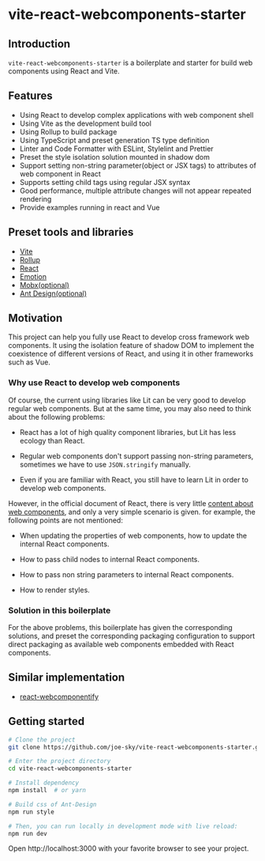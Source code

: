 # vite-react-webcomponents-starter

## Introduction

`vite-react-webcomponents-starter` is a boilerplate and starter for build web components using React and Vite.

## Features

- Using React to develop complex applications with web component shell
- Using Vite as the development build tool
- Using Rollup to build package
- Using TypeScript and preset generation TS type definition
- Linter and Code Formatter with ESLint, Stylelint and Prettier
- Preset the style isolation solution mounted in shadow dom
- Support setting non-string parameter(object or JSX tags) to attributes of web component in React
- Supports setting child tags using regular JSX syntax
- Good performance, multiple attribute changes will not appear repeated rendering
- Provide examples running in react and Vue

## Preset tools and libraries

- [Vite](https://github.com/vitejs/vite)
- [Rollup](https://github.com/rollup/rollup)
- [React](https://reactjs.org/)
- [Emotion](https://github.com/emotion-js/emotion)
- [Mobx(optional)](https://mobx.js.org/)
- [Ant Design(optional)](https://ant.design/)

## Motivation

This project can help you fully use React to develop cross framework web components. It using the isolation feature of shadow DOM to implement the coexistence of different versions of React, and using it in other frameworks such as Vue.

### Why use React to develop web components

Of course, the current using libraries like Lit can be very good to develop regular web components. But at the same time, you may also need to think about the following problems:

- React has a lot of high quality component libraries, but Lit has less ecology than React.

- Regular web components don't support passing non-string parameters, sometimes we have to use `JSON.stringify` manually.

- Even if you are familiar with React, you still have to learn Lit in order to develop web components.

However, in the official document of React, there is very little [content about web components](https://reactjs.org/docs/web-components.html#using-react-in-your-web-components), and only a very simple scenario is given. for example, the following points are not mentioned:

- When updating the properties of web components, how to update the internal React components.

- How to pass child nodes to internal React components.

- How to pass non string parameters to internal React components.

- How to render styles.

### Solution in this boilerplate

For the above problems, this boilerplate has given the corresponding solutions, and preset the corresponding packaging configuration to support direct packaging as available web components embedded with React components.

## Similar implementation

- [react-webcomponentify](https://github.com/a7ul/react-webcomponentify)

## Getting started

```bash
# Clone the project
git clone https://github.com/joe-sky/vite-react-webcomponents-starter.git

# Enter the project directory
cd vite-react-webcomponents-starter

# Install dependency
npm install  # or yarn

# Build css of Ant-Design
npm run style

# Then, you can run locally in development mode with live reload:
npm run dev
```

Open http://localhost:3000 with your favorite browser to see your project.

<!-- ```bash
.
├── README.md                # README file
├── next.config.js           # Next JS configuration
├── public                   # Public folder
│   └── assets
│       └── images           # Image used by default template
├── src
│   ├── layout               # Atomic layout components
│   ├── pages                # Next JS pages
│   ├── styles               # PostCSS style folder with Tailwind
│   ├── templates            # Default template
│   └── utils                # Utility folder
├── tailwind.config.js       # Tailwind CSS configuration
└── tsconfig.json            # TypeScript configuration
``` -->
